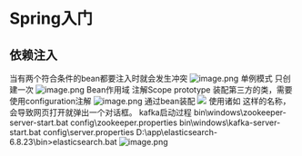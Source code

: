 # Spring入门
## 依赖注入
当有两个符合条件的bean都要注入时就会发生冲突
![image.png](https://cdn.nlark.com/yuque/0/2022/png/29688613/1663722569229-f18357b2-282f-4ac2-b0f5-676d361ab848.png#averageHue=%231d1d26&clientId=u517de32d-7fd0-4&from=paste&height=48&id=ud4e8ebc3&originHeight=59&originWidth=1134&originalType=binary&ratio=1&rotation=0&showTitle=false&size=8316&status=done&style=none&taskId=u22faa6f4-f260-4249-8777-5adbf846d8a&title=&width=914.8235000859269)
单例模式
只创建一次
![image.png](https://cdn.nlark.com/yuque/0/2022/png/29688613/1663723507212-f95efcc5-d4c4-4947-949b-4d047828a091.png#averageHue=%23393c39&clientId=u517de32d-7fd0-4&from=paste&height=150&id=u4c4253b9&originHeight=186&originWidth=882&originalType=binary&ratio=1&rotation=0&showTitle=false&size=107654&status=done&style=none&taskId=uac5b9193-35aa-4b68-a10f-85c23b317f5&title=&width=711.5293889557208)
Bean作用域
注解Scope
prototype
装配第三方的类，需要使用configuration注解
![image.png](https://cdn.nlark.com/yuque/0/2022/png/29688613/1663723895166-60811ee5-4740-43e8-b403-6e787c968963.png#averageHue=%23424540&clientId=uefeec4ef-d09f-4&from=paste&height=298&id=uc65c7ddc&originHeight=369&originWidth=816&originalType=binary&ratio=1&rotation=0&showTitle=false&size=177839&status=done&style=none&taskId=u37430f72-c73b-449c-b2e1-351400ccc4d&title=&width=658.2856931835241)
通过bean装配
![](https://cdn.nlark.com/yuque/0/2024/jpeg/29688613/1705146504570-1939c05b-cd22-4e6e-ae15-e5e380514c4a.jpeg)
使用诸如 <script>alert('papapa')</script> 这样的名称，会导致网页打开就弹出一个对话框。
kafka启动过程
bin\windows\zookeeper-server-start.bat config\zookeeper.properties
bin\windows\kafka-server-start.bat config\server.properties
D:\app\elasticsearch-6.8.23\bin>elasticsearch.bat
![image.png](https://cdn.nlark.com/yuque/0/2022/png/29688613/1671269871489-c370166d-5c2e-43d0-849d-63f90275771d.png#averageHue=%23313130&clientId=ueea8c3c7-66e9-4&from=paste&height=494&id=u1a97e59a&originHeight=612&originWidth=1378&originalType=binary&ratio=1&rotation=0&showTitle=false&size=321532&status=done&style=none&taskId=uc183989d-5e82-4307-889d-7221955da13&title=&width=1111.663829910412)

